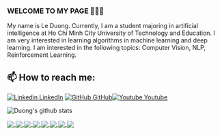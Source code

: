 ### WELCOME TO MY PAGE 👋👋👋

My name is Le Duong. Currently, I am a student majoring in artificial intelligence at Ho Chi Minh City University of Technology and Education. I am very interested in learning algorithms in machine learning and deep learning. I am interested in the following topics: Computer Vision, NLP, Reinforcement Learning.<br>
## 📫 How to reach me: 

[![Linkedin](https://i.stack.imgur.com/gVE0j.png) LinkedIn](https://www.linkedin.com/in/le-duong-04080a2a1) [![GitHub](https://i.stack.imgur.com/tskMh.png) GitHub](https://www.github.com/LeDuong2408)[![Youtube](https://github.com/uvipen/introduction/blob/main/Youtube.png) Youtube](https://www.youtube.com/channel/UCm7uUmE3tZnO-M5H7MVC1ng)



![Duong's github stats](https://github-readme-stats-git-masterrstaa-rickstaa.vercel.app/api?username=LeDuong2408&show_icons=true&theme=tokyonight&hide=contribs,prs,issues)
<a href="https://github.com/LeDuong2408/Speech-to-text-VietNamese-FastSpeech2">
  <!-- Change the `github-readme-stats.anuraghazra1.vercel.app` to `github-readme-stats.vercel.app`  -->
  <img align="center" src="https://github-readme-stats.anuraghazra1.vercel.app/api/pin/?username=LeDuong2408&repo=Automation-Vehicle&theme=radical" />
</a>
<a href="https://github.com/LeDuong2408/Automation-Vehicle">
  <!-- Change the `github-readme-stats.anuraghazra1.vercel.app` to `github-readme-stats.vercel.app`  -->
  <img align="center" src="https://github-readme-stats.anuraghazra1.vercel.app/api/pin/?username=LeDuong2408&repo=Automation-Vehicle&theme=radical" />
</a>
<a href="https://github.com/LeDuong2408/Chess-AI">
  <!-- Change the `github-readme-stats.anuraghazra1.vercel.app` to `github-readme-stats.vercel.app`  -->
  <img align="center" src="https://github-readme-stats.anuraghazra1.vercel.app/api/pin/?username=LeDuong2408&repo=Automation-Vehicle&theme=radical" />
</a>
<a href="https://github.com/LeDuong2408/Fire_Detection_AIOT">
  <!-- Change the `github-readme-stats.anuraghazra1.vercel.app` to `github-readme-stats.vercel.app`  -->
  <img align="center" src="https://github-readme-stats.anuraghazra1.vercel.app/api/pin/?username=LeDuong2408&repo=Fire_Detection_AIOT&theme=radical" />
</a>
<a href="https://github.com/LeDuong2408/Elliptic-Curve-and-Applications">
  <!-- Change the `github-readme-stats.anuraghazra1.vercel.app` to `github-readme-stats.vercel.app`  -->
  <img align="center" src="https://github-readme-stats.anuraghazra1.vercel.app/api/pin/?username=LeDuong2408&repo=Elliptic-Curve-and-Applications&theme=radical" />
</a>
<a href="https://github.com/LeDuong2408/Image-Processing">
  <!-- Change the `github-readme-stats.anuraghazra1.vercel.app` to `github-readme-stats.vercel.app`  -->
  <img align="center" src="https://github-readme-stats.anuraghazra1.vercel.app/api/pin/?username=LeDuong2408&repo=Image-Processing&theme=radical" />
</a>
<a href="https://github.com/LeDuong2408/CTDL">
  <!-- Change the `github-readme-stats.anuraghazra1.vercel.app` to `github-readme-stats.vercel.app`  -->
  <img align="center" src="https://github-readme-stats.anuraghazra1.vercel.app/api/pin/?username=LeDuong2408&repo=CTDL&theme=radical" />
</a>
<a href="https://github.com/LeDuong2408/ALOHCMUTE">
  <!-- Change the `github-readme-stats.anuraghazra1.vercel.app` to `github-readme-stats.vercel.app`  -->
  <img align="center" src="https://github-readme-stats.anuraghazra1.vercel.app/api/pin/?username=LeDuong2408&repo=ALOHCMUTE&theme=radical" />
</a>   
